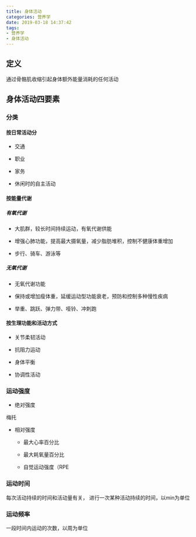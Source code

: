 ```yaml
---
title: 身体活动
categories: 营养学
date: 2019-03-18 14:37:42
tags:
- 营养学
- 身体活动
---
```


## 定义

通过骨骼肌收缩引起身体额外能量消耗的任何活动

## 身体活动四要素
### 分类

#### 按日常活动分

- 交通

- 职业

- 家务

- 休闲时的自主活动

#### 按能量代谢

##### 有氧代谢

- 大肌群，较长时间持续运动，有氧代谢供能

- 增强心肺功能，提高最大摄氧量，减少脂肪堆积，控制不健康体重增加

- 步行、骑车、游泳等

##### 无氧代谢

- 无氧代谢功能

- 保持或增加瘦体重，延缓运动型功能衰老，预防和控制多种慢性疾病

- 举重、跳跃、弹力带、哑铃、冲刺跑

#### 按生理功能和活动方式

- 关节柔韧活动

- 抗阻力运动

- 身体平衡

- 协调性活动

### 运动强度

- 绝对强度

梅托

- 相对强度

  - 最大心率百分比

  - 最大耗氧量百分比

  - 自觉运动强度（RPE

### 运动时间

每次活动持续的时间和活动量有关， 进行一次某种活动持续的时间，以min为单位

### 运动频率

一段时间内运动的次数，以周为单位


